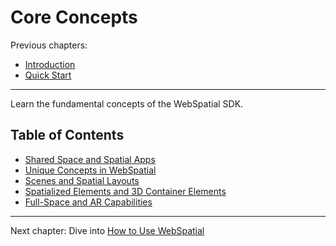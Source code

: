 
# Core Concepts

Previous chapters:
- [Introduction](../introduction/README.md)
- [Quick Start](../quick-start/README.md)

---

Learn the fundamental concepts of the WebSpatial SDK.

## Table of Contents

- [Shared Space and Spatial Apps](shared-space-and-spatial-apps.md)
- [Unique Concepts in WebSpatial](unique-concepts-in-webspatial.md)
- [Scenes and Spatial Layouts](scenes-and-spatial-layouts.md)
- [Spatialized Elements and 3D Container Elements](spatialized-elements-and-3d-container-elements.md)
- [Full-Space and AR Capabilities](full-space-and-ar-capabilities.md)

---

Next chapter: Dive into [How to Use WebSpatial](../development-guide/README.md)

